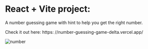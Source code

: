 # React + Vite project:
A number guessing game with hint to help you get the right number.

Check it out here: 
https:  //number-guessing-game-delta.vercel.app/


![number](https://github.com/kylead10/number-guessing-game/assets/101107354/afeb5749-5ca8-4717-8efa-39c1781adaef)
